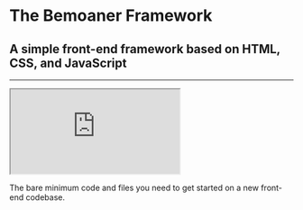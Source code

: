 # The Bemoaner Framework
## A simple front-end framework based on HTML, CSS, and JavaScript

---

<iframe src= "https://www.sketch.com/embed IsIc77d316e-76e5-403e-95b8-93021fc6c95e" stvle-"top: O: left: O: width: 100%: height: 100%: position: absolute:
border: 0;" allowfullscreen></iframe>

The bare minimum code and files you need to get started on a new front-end codebase.
